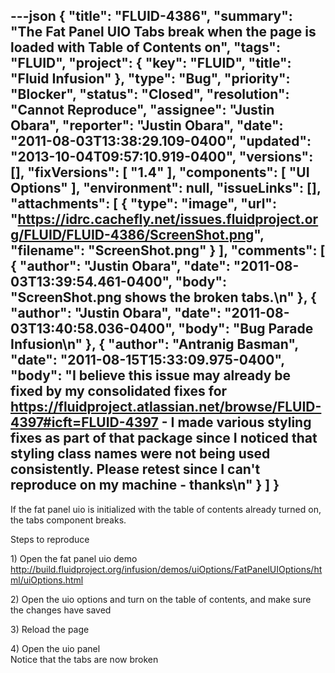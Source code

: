 ---json
{
  "title": "FLUID-4386",
  "summary": "The Fat Panel UIO Tabs break when the page is loaded with Table of Contents on",
  "tags": "FLUID",
  "project": {
    "key": "FLUID",
    "title": "Fluid Infusion"
  },
  "type": "Bug",
  "priority": "Blocker",
  "status": "Closed",
  "resolution": "Cannot Reproduce",
  "assignee": "Justin Obara",
  "reporter": "Justin Obara",
  "date": "2011-08-03T13:38:29.109-0400",
  "updated": "2013-10-04T09:57:10.919-0400",
  "versions": [],
  "fixVersions": [
    "1.4"
  ],
  "components": [
    "UI Options"
  ],
  "environment": null,
  "issueLinks": [],
  "attachments": [
    {
      "type": "image",
      "url": "https://idrc.cachefly.net/issues.fluidproject.org/FLUID/FLUID-4386/ScreenShot.png",
      "filename": "ScreenShot.png"
    }
  ],
  "comments": [
    {
      "author": "Justin Obara",
      "date": "2011-08-03T13:39:54.461-0400",
      "body": "ScreenShot.png shows the broken tabs.\n"
    },
    {
      "author": "Justin Obara",
      "date": "2011-08-03T13:40:58.036-0400",
      "body": "Bug Parade Infusion\n"
    },
    {
      "author": "Antranig Basman",
      "date": "2011-08-15T15:33:09.975-0400",
      "body": "I believe this issue may already be fixed by my consolidated fixes for <https://fluidproject.atlassian.net/browse/FLUID-4397#icft=FLUID-4397> - I made various styling fixes as part of that package since I noticed that styling class names were not being used consistently. Please retest since I can't reproduce on my machine - thanks\n"
    }
  ]
}
---
If the fat panel uio is initialized with the table of contents already turned on, the tabs component breaks.

Steps to reproduce

1\) Open the fat panel uio demo\
<http://build.fluidproject.org/infusion/demos/uiOptions/FatPanelUIOptions/html/uiOptions.html>

2\) Open the uio options and turn on the table of contents, and make sure the changes have saved

3\) Reload the page

4\) Open the uio panel\
Notice that the tabs are now broken

        